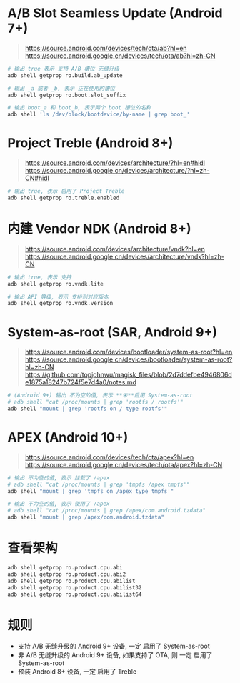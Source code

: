 # A/B Slot Seamless Update (Android 7+)
> https://source.android.com/devices/tech/ota/ab?hl=en  
> https://source.android.google.cn/devices/tech/ota/ab?hl=zh-CN
``` sh
# 输出 true 表示 支持 A/B 槽位 无缝升级
adb shell getprop ro.build.ab_update

# 输出 _a 或者 _b, 表示 正在使用的槽位
adb shell getprop ro.boot.slot_suffix

# 输出 boot_a 和 boot_b, 表示两个 boot 槽位的名称
adb shell 'ls /dev/block/bootdevice/by-name | grep boot_'
```

# Project Treble (Android 8+)
> https://source.android.com/devices/architecture/?hl=en#hidl  
> https://source.android.google.cn/devices/architecture/?hl=zh-CN#hidl
``` sh
# 输出 true, 表示 启用了 Project Treble
adb shell getprop ro.treble.enabled
```

# 内建 Vendor NDK (Android 8+)
> https://source.android.com/devices/architecture/vndk?hl=en  
> https://source.android.google.cn/devices/architecture/vndk?hl=zh-CN
``` sh
# 输出 true, 表示 支持
adb shell getprop ro.vndk.lite

# 输出 API 等级, 表示 支持到对应版本
adb shell getprop ro.vndk.version
```

# System-as-root (SAR, Android 9+)
> https://source.android.com/devices/bootloader/system-as-root?hl=en  
> https://source.android.google.cn/devices/bootloader/system-as-root?hl=zh-CN  
> https://github.com/topjohnwu/magisk_files/blob/2d7ddefbe4946806de1875a18247b724f5e7d4a0/notes.md
``` sh
# (Android 9+) 输出 不为空的值, 表示 **未**启用 System-as-root
# adb shell "cat /proc/mounts | grep 'rootfs / rootfs'"
adb shell "mount | grep 'rootfs on / type rootfs'"
```

# APEX (Android 10+)
> https://source.android.com/devices/tech/ota/apex?hl=en  
> https://source.android.google.cn/devices/tech/ota/apex?hl=zh-CN
``` sh
# 输出 不为空的值, 表示 挂载了 /apex
# adb shell "cat /proc/mounts | grep 'tmpfs /apex tmpfs'"
adb shell "mount | grep 'tmpfs on /apex type tmpfs'"

# 输出 不为空的值, 表示 使用了 /apex
# adb shell "cat /proc/mounts | grep /apex/com.android.tzdata"
adb shell "mount | grep /apex/com.android.tzdata"
```

# 查看架构
``` sh
adb shell getprop ro.product.cpu.abi
adb shell getprop ro.product.cpu.abi2
adb shell getprop ro.product.cpu.abilist
adb shell getprop ro.product.cpu.abilist32
adb shell getprop ro.product.cpu.abilist64
```

# 规则
- 支持 A/B 无缝升级的 Android 9+ 设备, 一定 启用了 System-as-root
- 非 A/B 无缝升级的 Android 9+ 设备, 如果支持了 OTA, 则 一定 启用了 System-as-root
- 预装 Android 8+ 设备, 一定 启用了 Treble
